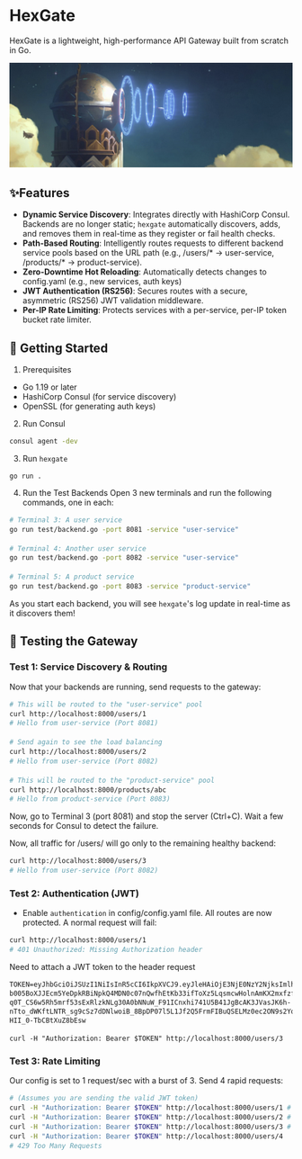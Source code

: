 # HexGate
HexGate is a lightweight, high-performance API Gateway built from scratch in Go.

![](gate.png)

## ✨Features
- **Dynamic Service Discovery**: Integrates directly with HashiCorp Consul. 
Backends are no longer static; `hexgate` automatically discovers, adds, and removes them in real-time as they register
or fail health checks.
- **Path-Based Routing**: Intelligently routes requests to different backend service pools based on the URL path
(e.g., /users/* -> user-service, /products/* -> product-service).
- **Zero-Downtime Hot Reloading**: Automatically detects changes to config.yaml (e.g., new services, auth keys)
- **JWT Authentication (RS256)**: Secures routes with a secure, asymmetric (RS256) JWT validation middleware.
- **Per-IP Rate Limiting**: Protects services with a per-service, per-IP token bucket rate limiter.

## 🚀 Getting Started
1. Prerequisites 
- Go 1.19 or later
- HashiCorp Consul (for service discovery)
- OpenSSL (for generating auth keys)

2. Run Consul
```bash
consul agent -dev
```
3. Run `hexgate`
```
go run .
```
4. Run the Test Backends
Open 3 new terminals and run the following commands, one in each:
```bash
# Terminal 3: A user service
go run test/backend.go -port 8081 -service "user-service"

# Terminal 4: Another user service
go run test/backend.go -port 8082 -service "user-service"

# Terminal 5: A product service
go run test/backend.go -port 8083 -service "product-service"
```
As you start each backend, you will see `hexgate`'s log update in real-time as it discovers them!

## 🧪 Testing the Gateway
### Test 1: Service Discovery & Routing
Now that your backends are running, send requests to the gateway:
```bash
# This will be routed to the "user-service" pool
curl http://localhost:8000/users/1
# Hello from user-service (Port 8081)

# Send again to see the load balancing
curl http://localhost:8000/users/2
# Hello from user-service (Port 8082)

# This will be routed to the "product-service" pool
curl http://localhost:8000/products/abc
# Hello from product-service (Port 8083)
```
Now, go to Terminal 3 (port 8081) and stop the server (Ctrl+C).
Wait a few seconds for Consul to detect the failure.

Now, all traffic for /users/ will go only to the remaining healthy backend:
```bash
curl http://localhost:8000/users/3
# Hello from user-service (Port 8082)
```

### Test 2: Authentication (JWT)
- Enable `authentication` in config/config.yaml file. All routes are now protected. A normal request will fail:
```bash
curl http://localhost:8000/users/1
# 401 Unauthorized: Missing Authorization header
```

Need to attach a JWT token to the header request
```
TOKEN=eyJhbGciOiJSUzI1NiIsInR5cCI6IkpXVCJ9.eyJleHAiOjE3NjE0NzY2NjksImlhdCI6MTc2MTM5MDI2OSwibmFtZSI6IlRlc3QgVXNlciIsInN1YiI6InVzZXItMTIzLWFiYyJ9.noYkvn-b005BoXJJEcm5YeDpkRBiNpkQ4MDN0c07nQwfhEtKb33ifToXz5LqsmcwHolnAmKX2mxfzfQm0v7BQki6fFex985WpvOGGobSxUAXMNEltT60Ees3TNDiViqTSw-q0T_CS6w5Rh5mrf53sExRlzkNLg30A0bNNuW_F91ICnxhi741U5B41JgBcAK3JVasJK6h-nTto_dWKftLNTR_sg9cSz7dDNlwoiB_8BpDP07l5L1Jf2Q5FrmFIBuQSELMz0ec2ON9s2YoL1L_vHS3_w5owSvVGQu1K1Yr3ZK6keOvdDbPY4yOQEOl0cTYZ9-HII_0-TbCBtXuZ8bEsw

curl -H "Authorization: Bearer $TOKEN" http://localhost:8000/users/3
```

### Test 3: Rate Limiting
Our config is set to 1 request/sec with a burst of 3. Send 4 rapid requests:

```bash
# (Assumes you are sending the valid JWT token)
curl -H "Authorization: Bearer $TOKEN" http://localhost:8000/users/1 # OK
curl -H "Authorization: Bearer $TOKEN" http://localhost:8000/users/2 # OK
curl -H "Authorization: Bearer $TOKEN" http://localhost:8000/users/3 # OK
curl -H "Authorization: Bearer $TOKEN" http://localhost:8000/users/4
# 429 Too Many Requests
```
